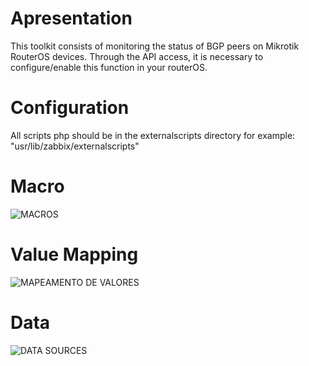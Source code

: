 # Apresentation
This toolkit consists of monitoring the status of BGP peers on Mikrotik RouterOS devices. Through the API access, it is necessary to configure/enable this function in your routerOS.

# Configuration
All scripts php should be in the externalscripts directory for example: "usr/lib/zabbix/externalscripts"
# Macro
![MACROS](https://i.ibb.co/44sm7hx/macroBGP.png)

# Value Mapping
![MAPEAMENTO DE VALORES](https://i.ibb.co/89cWSHg/mapeamento-de-valores.png)

# Data
![DATA SOURCES](https://i.ibb.co/w4tR5Dp/data-sources.png)

